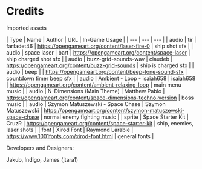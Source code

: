 # Credits

Imported assets

| Type | Name | Author | URL | In-Game Usage |
| --- | --- | --- |
| audio | tir | farfadet46 | https://opengameart.org/content/laser-fire-0 | ship shot sfx |
| audio | space laser | bart | https://opengameart.org/content/space-laser | ship charged shot sfx |
| audio | buzz-grid-sounds-wav | claudeb | https://opengameart.org/content/buzz-grid-sounds | ship is charged sfx |
| audio | beep | | https://opengameart.org/content/beep-tone-sound-sfx | countdown timer beep sfx |
| audio | Ambient - Loop - isaiah658 | isaiah658 | https://opengameart.org/content/ambient-relaxing-loop | main menu music |
| audio | N-Dimensions (Main Theme) | Matthew Pablo | https://opengameart.org/content/space-dimensions-techno-version | boss music |
| audio | Szymon Matuszewski - Space Chase | Szymon Matuszewski | https://opengameart.org/content/szymon-matuszewski-space-chase | normal enemy fighting music |
| sprite | Space Starter Kit | CruzR | https://opengameart.org/content/space-starter-kit | ship, enemies, laser shots |
| font | Xirod Font | Raymond Larabie | https://www.1001fonts.com/xirod-font.html | general fonts |

Developers and Designers:

Jakub, Indigo, James (jtara1)
